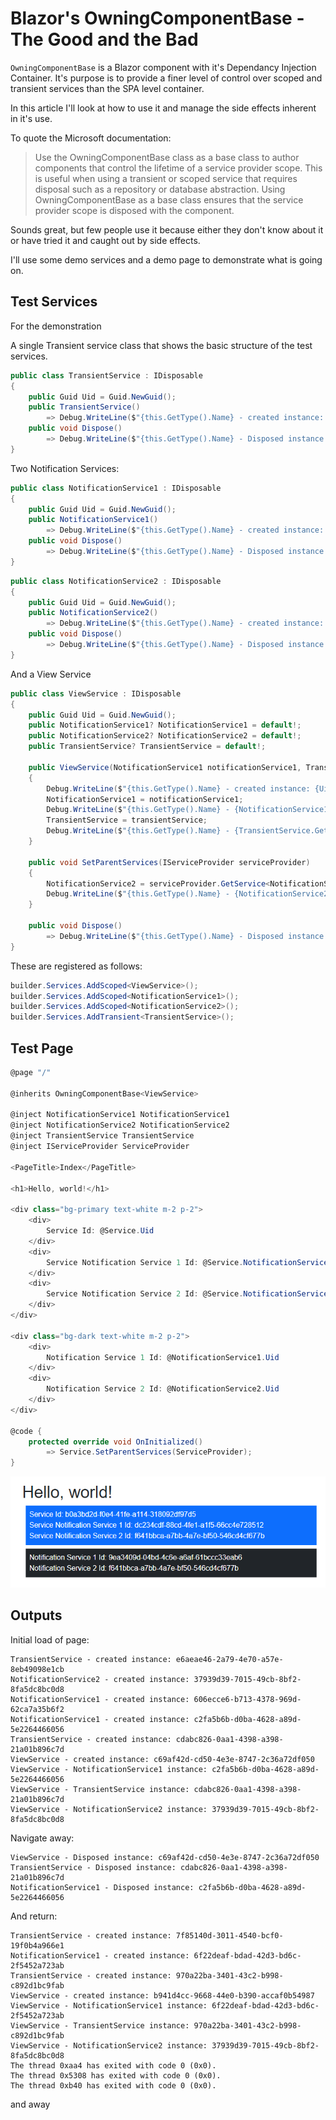 # Blazor's OwningComponentBase - The Good and the Bad

`OwningComponentBase` is a Blazor component with it's Dependancy Injection Container.  It's purpose is to provide a finer level of control over scoped and transient services than the SPA level container.

In this article I'll look at how to use it and manage the side effects inherent in it's use.

To quote the Microsoft documentation:

> Use the OwningComponentBase class as a base class to author components that control the lifetime of a service provider scope. This is useful when using a transient or scoped service that requires disposal such as a repository or database abstraction. Using OwningComponentBase as a base class ensures that the service provider scope is disposed with the component.

Sounds great, but few people use it because either they don't know about it or have tried it and caught out by side effects.

I'll use some demo services and a demo page to demonstrate what is going on.

## Test Services

For the demonstration

A single Transient service class that shows the basic structure of the test services.

```csharp
public class TransientService : IDisposable
{
    public Guid Uid = Guid.NewGuid();
    public TransientService()
        => Debug.WriteLine($"{this.GetType().Name} - created instance: {Uid}");
    public void Dispose()
        => Debug.WriteLine($"{this.GetType().Name} - Disposed instance: {Uid}");
}
```

Two Notification Services:

```csharp
public class NotificationService1 : IDisposable
{
    public Guid Uid = Guid.NewGuid();
    public NotificationService1()
        => Debug.WriteLine($"{this.GetType().Name} - created instance: {Uid}");
    public void Dispose()
        => Debug.WriteLine($"{this.GetType().Name} - Disposed instance: {Uid}");
}
```
```csharp
public class NotificationService2 : IDisposable
{
    public Guid Uid = Guid.NewGuid();
    public NotificationService2()
        => Debug.WriteLine($"{this.GetType().Name} - created instance: {Uid}");
    public void Dispose()
        => Debug.WriteLine($"{this.GetType().Name} - Disposed instance: {Uid}");
}
```

And a View Service

```csharp
public class ViewService : IDisposable
{
    public Guid Uid = Guid.NewGuid();
    public NotificationService1? NotificationService1 = default!;
    public NotificationService2? NotificationService2 = default!;
    public TransientService? TransientService = default!;

    public ViewService(NotificationService1 notificationService1, TransientService transientService)
    {
        Debug.WriteLine($"{this.GetType().Name} - created instance: {Uid}");
        NotificationService1 = notificationService1;
        Debug.WriteLine($"{this.GetType().Name} - {NotificationService1.GetType().Name} instance: {NotificationService1.Uid}");
        TransientService = transientService;
        Debug.WriteLine($"{this.GetType().Name} - {TransientService.GetType().Name} instance: {TransientService.Uid}");
    }

    public void SetParentServices(IServiceProvider serviceProvider)
    {
        NotificationService2 = serviceProvider.GetService<NotificationService2>();
        Debug.WriteLine($"{this.GetType().Name} - {NotificationService2?.GetType().Name} instance: {NotificationService2?.Uid ?? Guid.Empty}");
    }

    public void Dispose()
        => Debug.WriteLine($"{this.GetType().Name} - Disposed instance: {Uid}");
}
```

These are registered as follows:

```csharp
builder.Services.AddScoped<ViewService>();
builder.Services.AddScoped<NotificationService1>();
builder.Services.AddScoped<NotificationService2>();
builder.Services.AddTransient<TransientService>();
```

## Test Page

```csharp
@page "/"

@inherits OwningComponentBase<ViewService>

@inject NotificationService1 NotificationService1
@inject NotificationService2 NotificationService2
@inject TransientService TransientService
@inject IServiceProvider ServiceProvider

<PageTitle>Index</PageTitle>

<h1>Hello, world!</h1>

<div class="bg-primary text-white m-2 p-2">
    <div>
        Service Id: @Service.Uid
    </div>
    <div>
        Service Notification Service 1 Id: @Service.NotificationService1?.Uid
    </div>
    <div>
        Service Notification Service 2 Id: @Service.NotificationService2?.Uid
    </div>
</div>

<div class="bg-dark text-white m-2 p-2">
    <div>
        Notification Service 1 Id: @NotificationService1.Uid
    </div>
    <div>
        Notification Service 2 Id: @NotificationService2.Uid
    </div>
</div>

@code {
    protected override void OnInitialized()
        => Service.SetParentServices(ServiceProvider);
}
```
![capture](./images/index.png)

## Outputs

Initial load of page:

```text
TransientService - created instance: e6aeae46-2a79-4e70-a57e-8eb49098e1cb
NotificationService2 - created instance: 37939d39-7015-49cb-8bf2-8fa5dc8bc0d8
NotificationService1 - created instance: 606ecce6-b713-4378-969d-62ca7a35b6f2
NotificationService1 - created instance: c2fa5b6b-d0ba-4628-a89d-5e2264466056
TransientService - created instance: cdabc826-0aa1-4398-a398-21a01b896c7d
ViewService - created instance: c69af42d-cd50-4e3e-8747-2c36a72df050
ViewService - NotificationService1 instance: c2fa5b6b-d0ba-4628-a89d-5e2264466056
ViewService - TransientService instance: cdabc826-0aa1-4398-a398-21a01b896c7d
ViewService - NotificationService2 instance: 37939d39-7015-49cb-8bf2-8fa5dc8bc0d8
```

Navigate away:

```text
ViewService - Disposed instance: c69af42d-cd50-4e3e-8747-2c36a72df050
TransientService - Disposed instance: cdabc826-0aa1-4398-a398-21a01b896c7d
NotificationService1 - Disposed instance: c2fa5b6b-d0ba-4628-a89d-5e2264466056
```

And return:

```text
TransientService - created instance: 7f85140d-3011-4540-bcf0-19f0b4a966e1
NotificationService1 - created instance: 6f22deaf-bdad-42d3-bd6c-2f5452a723ab
TransientService - created instance: 970a22ba-3401-43c2-b998-c892d1bc9fab
ViewService - created instance: b941d4cc-9668-44e0-b390-accaf0b54987
ViewService - NotificationService1 instance: 6f22deaf-bdad-42d3-bd6c-2f5452a723ab
ViewService - TransientService instance: 970a22ba-3401-43c2-b998-c892d1bc9fab
ViewService - NotificationService2 instance: 37939d39-7015-49cb-8bf2-8fa5dc8bc0d8
The thread 0xaa4 has exited with code 0 (0x0).
The thread 0x5308 has exited with code 0 (0x0).
The thread 0xb40 has exited with code 0 (0x0).
```

and away

